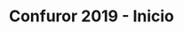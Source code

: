 ---
# You don't need to edit this file, it's empty on purpose.
# Edit theme's home layout instead if you wanna make some changes
# See: https://jekyllrb.com/docs/themes/#overriding-theme-defaults
layout: home
id: home
title: Confuror 2019 - Inicio
lang: es
banner_src: /images/banners/nueva_sede_banner_esp.png
banner_alt: Nueva sede Confuror 2019
---